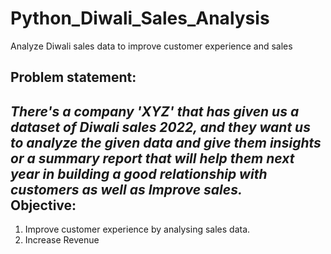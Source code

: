 # Python_Diwali_Sales_Analysis
Analyze Diwali sales data to improve customer experience and sales

 Problem statement:
---
*There's a company 'XYZ' that has given us a dataset of Diwali sales 2022, and they want us to analyze the given data and give them insights or a summary report that will help them next year in building a good relationship with customers as well as Improve sales.<br>*
 Objective:
 ---
1. Improve customer experience by analysing sales data.<br>
2. Increase Revenue<br>
